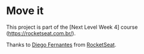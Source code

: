 # Move it


This project is part of the [Next Level Week 4] course (https://rocketseat.com.br/).


Thanks to [Diego Fernantes](https://github.com/diego3g) from [RocketSeat](https://rocketseat.com.br/).
##